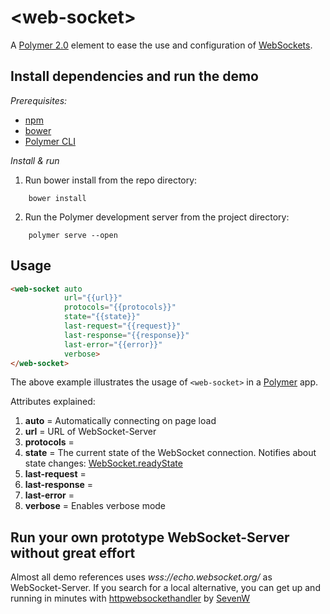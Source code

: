 # \<web-socket\>

A [Polymer 2.0](https://www.polymer-project.org/2.0/) element to ease the use and configuration of [WebSockets](https://developer.mozilla.org/en-US/docs/Web/API/WebSocket).

## Install dependencies and run the demo

*Prerequisites:*

* [npm](https://www.npmjs.com/)
* [bower](https://bower.io/)
* [Polymer CLI](https://www.npmjs.com/package/polymer-cli)

*Install & run*

1. Run bower install from the repo directory:

```
    bower install
```

2. Run the Polymer development server from the project directory:

```
    polymer serve --open
```

## Usage

```html
<web-socket auto
            url="{{url}}"
            protocols="{{protocols}}"
            state="{{state}}"
            last-request="{{request}}"
            last-response="{{response}}"
            last-error="{{error}}"
            verbose>
</web-socket>
```

The above example illustrates the usage of `<web-socket>` in a [Polymer](https://www.polymer-project.org) app.

Attributes explained:

1. __auto__ = Automatically connecting on page load
2. __url__ = URL of WebSocket-Server
3. __protocols__ =
4. __state__ = The current state of the WebSocket connection. Notifies about state changes:  [WebSocket.readyState](https://developer.mozilla.org/en/docs/Web/API/WebSocket#Ready_state_constants)
5. __last-request__ =
6. __last-response__ =
7. __last-error__ =
8. __verbose__ = Enables verbose mode

## Run your own prototype WebSocket-Server without great effort

Almost all demo references uses *wss://echo.websocket.org/* as WebSocket-Server. If you search for a local alternative, you can get up and running in minutes with  [httpwebsockethandler](https://github.com/SevenW/httpwebsockethandler) by [SevenW](https://github.com/SevenW)
